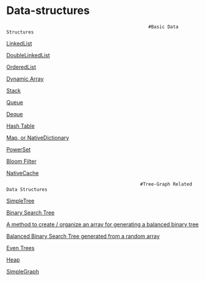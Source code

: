 # Data-structures

                                                        #Basic Data Structures

[LinkedList](https://github.com/baggio1103/Data-structures/blob/master/LinkedList.java)

[DoubleLinkedList](https://github.com/baggio1103/Data-structures/blob/master/LinkedList2.java)

[OrderedList](https://github.com/baggio1103/Data-structures/blob/master/OrderedList.java)

[Dynamic Array](https://github.com/baggio1103/Data-structures/blob/master/DynArray.java)

[Stack](https://github.com/baggio1103/Data-structures/blob/master/Stack.java)

[Queue](https://github.com/baggio1103/Data-structures/blob/master/Queue.java)

[Deque](https://github.com/baggio1103/Data-structures/blob/master/Deque.java)

[Hash Table](https://github.com/baggio1103/Data-structures/blob/master/HashTable.java)

[Map, or NativeDictionary](https://github.com/baggio1103/Data-structures/blob/master/NativeDictionary.java)

[PowerSet](https://github.com/baggio1103/Data-structures/blob/master/PowerSet.java)

[Bloom Filter](https://github.com/baggio1103/Data-structures/blob/master/BloomFilter.java)

[NativeCache](https://github.com/baggio1103/Data-structures/blob/master/NativeCache.java)

                                                          
                                                     #Tree-Graph Related Data Structures  
                                                        
                                                          
[SimpleTree](https://github.com/baggio1103/Data-structures/blob/master/SimpleTree.java)

[Binary Search Tree](https://github.com/baggio1103/Data-structures/blob/master/BinaryTree.java)

[A method to create / organize an array for generating a balanced binary tree](https://github.com/baggio1103/Data-structures/blob/master/BalancedBinaryTree.java)

[Balanced Binary Search Tree generated from a random array](https://github.com/baggio1103/Data-structures/blob/master/BBTree.java)

[Even Trees](https://github.com/baggio1103/Data-structures/blob/master/EvenTrees.java)

[Heap](https://github.com/baggio1103/Data-structures/blob/master/Heap.java)

[SimpleGraph](https://github.com/baggio1103/Data-structures/blob/master/SimpleGraph.java)

